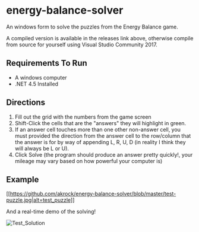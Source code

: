 # energy-balance-solver
An windows form to solve the puzzles from the Energy Balance game.

A compiled version is available in the releases link above, otherwise compile from source for yourself using Visual Studio Community 2017.

## Requirements To Run

- A windows computer
- .NET 4.5 Installed

## Directions

1) Fill out the grid with the numbers from the game screen
2) Shift-Click the cells that are the "answers" they will highlight in green.
3) If an answer cell touches more than one other non-answer cell, you must provided the direction from the answer cell to the row/column that the answer is for by way of appending L, R, U, D (in reality I think they will always be L or U).
4) Click Solve (the program should produce an answer pretty quickly!, your mileage may vary based on how powerful your computer is)

## Example

[[https://github.com/akrock/energy-balance-solver/blob/master/test-puzzle.jpg|alt=test_puzzle]]

And a real-time demo of the solving!

![Test_Solution](https://github.com/akrock/energy-balance-solver/blob/master/test-puzzle.gif)
